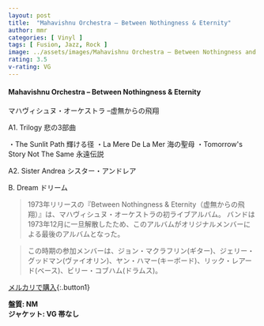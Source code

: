 ```yaml
---
layout: post
title:  "Mahavishnu Orchestra – Between Nothingness & Eternity"
author: mmr
categories: [ Vinyl ]
tags: [ Fusion, Jazz, Rock ]
image: ../assets/images/Mahavishnu Orchestra – Between Nothingness and Eternity.jpg
rating: 3.5
v-rating: VG
---
```


#### Mahavishnu Orchestra – Between Nothingness & Eternity

マハヴィシュヌ・オーケストラ –虚無からの飛翔

A1. Trilogy 悲の3部曲

・The Sunlit Path 輝ける径
・La Mere De La Mer 海の聖母
・Tomorrow's Story Not The Same 永遠伝説 

A2. Sister Andrea シスター・アンドレア

B. Dream ドリーム

> 1973年リリースの『Between Nothingness & Eternity（虚無からの飛翔）』は、マハヴィシュヌ・オーケストラの初ライブアルバム。
バンドは1973年12月に一旦解散したため、このアルバムがオリジナルメンバーによる最後のアルバムとなった。

> この時期の参加メンバーは、ジョン・マクラフリン(ギター)、ジェリー・グッドマン(ヴァイオリン)、ヤン・ハマー(キーボード)、リック・レアード(ベース)、ビリー・コブハム(ドラムス)。


[メルカリで購入](https://jp.mercari.com/item/m52385944787){:.button1}

<div class="mt-4 mb-4 d-flex align-items-center">
<strong class="mr-1">盤質: NM</strong>
</div>
<div class="mt-4 mb-4 d-flex align-items-center">
<strong class="mr-1">ジャケット: VG 帯なし</strong>
</div>
